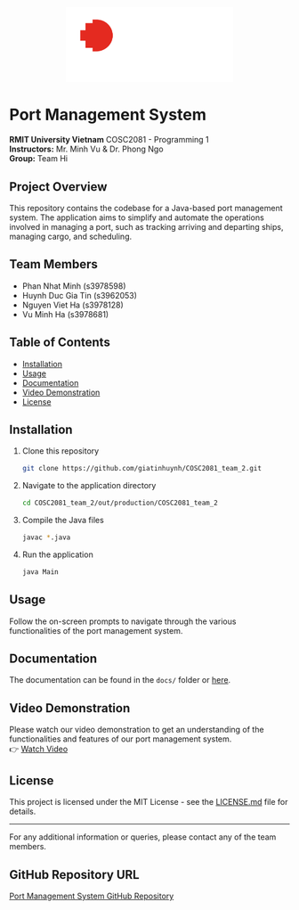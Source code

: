 <p align="center">
  <img src="logo/RMIT_University_Logo.png" alt="RMIT Logo" width="300" height="auto">
</p>

# Port Management System
**RMIT University Vietnam** COSC2081 - Programming 1  
**Instructors:** Mr. Minh Vu & Dr. Phong Ngo  
**Group:** Team Hi

## Project Overview
This repository contains the codebase for a Java-based port management system. The application aims to simplify and automate the operations involved in managing a port, such as tracking arriving and departing ships, managing cargo, and scheduling.

## Team Members
- Phan Nhat Minh (s3978598)
- Huynh Duc Gia Tin (s3962053)
- Nguyen Viet Ha (s3978128)
- Vu Minh Ha (s3978681)

## Table of Contents
- [Installation](#installation)
- [Usage](#usage)
- [Documentation](#documentation)
- [Video Demonstration](#video-demonstration)
- [License](#license)

## Installation

1. Clone this repository
    ```bash
    git clone https://github.com/giatinhuynh/COSC2081_team_2.git
    ```
2. Navigate to the application directory
    ```bash
    cd COSC2081_team_2/out/production/COSC2081_team_2
    ```
3. Compile the Java files
    ```bash
    javac *.java
    ```
4. Run the application
    ```bash
    java Main
    ```

## Usage
Follow the on-screen prompts to navigate through the various functionalities of the port management system.

## Documentation
The documentation can be found in the `docs/` folder or [here](link-to-documentation).

## Video Demonstration
Please watch our video demonstration to get an understanding of the functionalities and features of our port management system.  
👉 [Watch Video](https://www.youtube.com/watch?v=your-video-id)

## License
This project is licensed under the MIT License - see the [LICENSE.md](LICENSE.md) file for details.

---

For any additional information or queries, please contact any of the team members.

## GitHub Repository URL
[Port Management System GitHub Repository](https://github.com/your-team-name/port-management-system)
